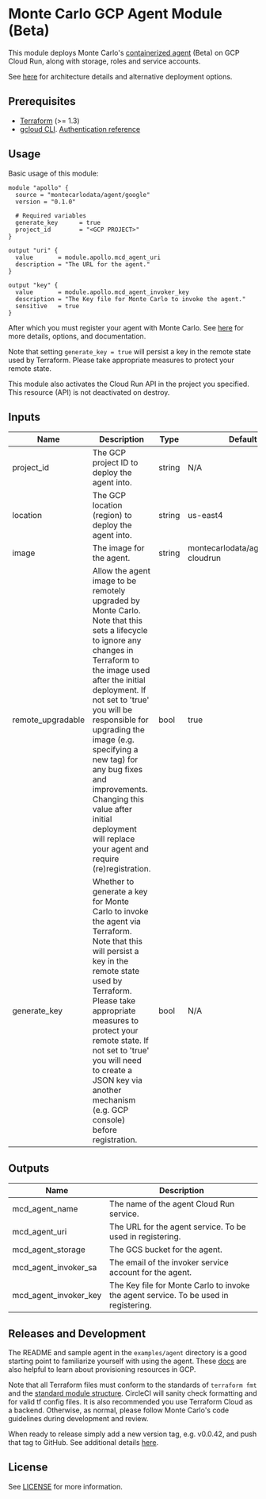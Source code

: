 # Monte Carlo GCP Agent Module (Beta)

This module deploys Monte Carlo's [containerized agent](https://hub.docker.com/r/montecarlodata/agent) (Beta) on GCP
Cloud Run, along with storage, roles and service accounts.

See [here](https://docs.getmontecarlo.com/docs/platform-architecture) for architecture details and alternative
deployment options.

## Prerequisites

- [Terraform](https://developer.hashicorp.com/terraform/downloads) (>= 1.3)
- [gcloud CLI](https://cloud.google.com/sdk/docs/install).
  [Authentication reference](https://registry.terraform.io/providers/hashicorp/google/latest/docs/guides/provider_reference#authentication)

## Usage

Basic usage of this module:

```
module "apollo" {
  source = "montecarlodata/agent/google"
  version = "0.1.0"

  # Required variables
  generate_key      = true
  project_id        = "<GCP PROJECT>"
}

output "uri" {
  value       = module.apollo.mcd_agent_uri
  description = "The URL for the agent."
}

output "key" {
  value       = module.apollo.mcd_agent_invoker_key
  description = "The Key file for Monte Carlo to invoke the agent."
  sensitive   = true
}
```

After which you must register your agent with Monte Carlo. See
[here](https://docs.getmontecarlo.com/docs/create-and-register-a-gcp-agent) for more details, options, and
documentation.

Note that setting `generate_key = true` will persist a key in the remote state used by Terraform. Please take
appropriate measures to protect your remote state.

This module also activates the Cloud Run API in the project you specified. This resource (API) is not deactivated on
destroy.

## Inputs

| Name              | Description                                                                                                                                                                                                                                                                                                                                                                                                                   | Type   | Default                              |
|-------------------|-------------------------------------------------------------------------------------------------------------------------------------------------------------------------------------------------------------------------------------------------------------------------------------------------------------------------------------------------------------------------------------------------------------------------------|--------|--------------------------------------|
| project_id        | The GCP project ID to deploy the agent into.                                                                                                                                                                                                                                                                                                                                                                                  | string | N/A                                  |
| location          | The GCP location (region) to deploy the agent into.                                                                                                                                                                                                                                                                                                                                                                           | string | us-east4                             |
| image             | The image for the agent.                                                                                                                                                                                                                                                                                                                                                                                                      | string | montecarlodata/agent:latest-cloudrun |
| remote_upgradable | Allow the agent image to be remotely upgraded by  Monte Carlo. Note that this sets a lifecycle to ignore any  changes in Terraform to the image used after the initial  deployment. If not set to 'true' you will be responsible for  upgrading the image (e.g. specifying a new tag) for any bug  fixes and improvements. Changing this value after initial deployment will replace your agent and require (re)registration. | bool   | true                                 |
| generate_key      | Whether to generate a key for Monte Carlo to invoke the agent via Terraform. Note that this will persist a key in the remote state used by Terraform. Please take appropriate measures to protect your remote state. If not set to 'true' you will need to create a JSON key via another mechanism (e.g. GCP console) before registration.                                                                                    | bool   | N/A                                  |

## Outputs

| Name                  | Description                                                                          |
|-----------------------|--------------------------------------------------------------------------------------|
| mcd_agent_name        | The name of the agent Cloud Run service.                                             |
| mcd_agent_uri         | The URL for the agent service. To be used in registering.                            |
| mcd_agent_storage     | The GCS bucket for the agent.                                                        |
| mcd_agent_invoker_sa  | The email of the invoker service account for the agent.                              |
| mcd_agent_invoker_key | The Key file for Monte Carlo to invoke the agent service. To be used in registering. |

## Releases and Development

The README and sample agent in the `examples/agent` directory is a good starting point to familiarize
yourself with using the agent. These [docs](https://cloud.google.com/docs/terraform) are also helpful to learn about
provisioning resources in GCP.

Note that all Terraform files must conform to the standards of `terraform fmt` and
the [standard module structure](https://developer.hashicorp.com/terraform/language/modules/develop).
CircleCI will sanity check formatting and for valid tf config files.
It is also recommended you use Terraform Cloud as a backend.
Otherwise, as normal, please follow Monte Carlo's code guidelines during development and review.

When ready to release simply add a new version tag, e.g. v0.0.42, and push that tag to GitHub.
See additional
details [here](https://developer.hashicorp.com/terraform/registry/modules/publish#releasing-new-versions).

## License

See [LICENSE](https://github.com/monte-carlo-data/terraform-google-mcd-agent/blob/main/LICENSE) for more information.